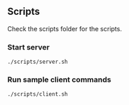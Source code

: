 ## Scripts

Check the scripts folder for the scripts.

### Start server

`./scripts/server.sh`

### Run sample client commands

`./scripts/client.sh`
